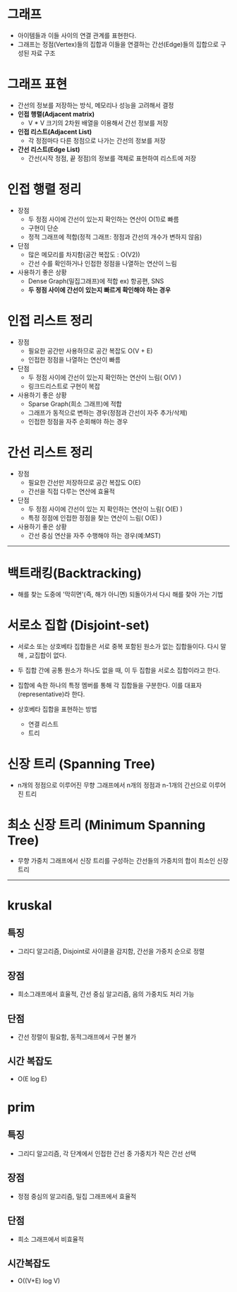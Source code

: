 # 그래프
- 아이템들과 이들 사이의 연결 관계를 표현한다.
- 그래프는 정점(Vertex)들의 집합과 이들을 연결하는 간선(Edge)들의 집합으로 구성된 자료 구조

# 그래프 표현
- 간선의 정보를 저장하는 방식, 메모리나 성능을 고려해서 결정
- **인접 행렬(Adjacent matrix)**
    - V * V 크기의 2차원 배열을 이용해서 간선 정보를 저장
- **인접 리스트(Adjacent List)**
    - 각 정점마다 다른 정점으로 나가는 간선의 정보를 저장
- **간선 리스트(Edge List)**
    - 간선(시작 정점, 끝 정점)의 정보를 객체로 표현하여 리스트에 저장

# 인접 행렬 정리
- 장점
    - 두 정점 사이에 간선이 있는지 확인하는 연산이 O(1)로 빠름
    - 구현이 단순
    - 정적 그래프에 적합(정적 그래프: 정점과 간선의 개수가 변하지 않음)
- 단점
    - 많은 메모리를 차지함(공간 복잡도 : O(V2))
    - 간선 수를 확인하거나 인접한 정점을 나열하는 연산이 느림
- 사용하기 좋은 상황
    - Dense Graph(밀집그래프)에 적합 ex) 항공편, SNS
    - **두 정점 사이에 간선이 있는지 빠르게 확인해야 하는 경우**

# 인접 리스트 정리
- 장점
    - 필요한 공간만 사용하므로 공간 복잡도 O(V + E)
    - 인접한 정점을 나열하는 연산이 빠름
- 단점
    - 두 정점 사이에 간선이 있는지 확인하는 연산이 느림( O(V) )
    - 링크드리스트로 구현이 복잡
- 사용하기 좋은 상황
    - Sparse Graph(희소 그래프)에 적합
    - 그래프가 동적으로 변하는 경우(정점과 간선이 자주 추가/삭제)
    - 인접한 정점을 자주 순회해야 하는 경우

# 간선 리스트 정리
- 장점
    - 필요한 간선만 저장하므로 공간 복잡도 O(E)
    - 간선을 직접 다루는 연산에 효율적
- 단점
    - 두 정점 사이에 간선이 있는 지 확인하는 연산이 느림( O(E) )
    - 특정 정점에 인접한 정점을 찾는 연산이 느림( O(E) )
- 사용하기 좋은 상황
    - 간선 중심 연산을 자주 수행해야 하는 경우(예:MST)

--------------------------------------------------------------------------------
# 백트래킹(Backtracking)
- 해를 찾는 도중에 '막히면'(즉, 해가 아니면) 되돌아가서 다시 해를 찾아 가는 기법

# 서로소 집합 (Disjoint-set)
- 서로소 또는 상호베타 집합들은 서로 중복 포함된 원소가 없는 집합들이다. 다시 말해 , 교집합이 없다.

- 두 집합 간에 공통 원소가 하나도 없을 때, 이 두 집합을 서로소 집합이라고 한다.

- 집합에 속한 하나의 특정 멤버를 통해 각 집합들을 구분한다. 이를 대표자(representative)라 한다.

- 상호베타 집합을 표현하는 방법
    - 연결 리스트
    - 트리

# 신장 트리 (Spanning Tree)
- n개의 정점으로 이루어진 무향 그래프에서 n개의 정점과 n-1개의 간선으로 이루어진 트리

# 최소 신장 트리 (Minimum Spanning Tree)
- 무향 가중치 그래프에서 신장 트리를 구성하는 간선들의 가중치의 합이 최소인 신장 트리
--------------------------------------------------------------------------------
# kruskal
## 특징
- 그리디 알고리즘, Disjoint로 사이클을 감지함, 간선을 가중치 순으로 정렬

## 장점
- 희소그래프에서 효율적, 간선 중심 알고리즘, 음의 가중치도 처리 가능

## 단점
- 간선 정렬이 필요함, 동적그래프에서 구현 불가

## 시간 복잡도
- O(E log E)

# prim
## 특징
- 그리디 알고리즘, 각 단계에서 인접한 간선 중 가중치가 작은 간선 선택 

## 장점
- 정점 중심의 알고리즘, 밀집 그래프에서 효율적

## 단점
- 희소 그래프에서 비효율적

## 시간복잡도 
- O((V+E) log V)
